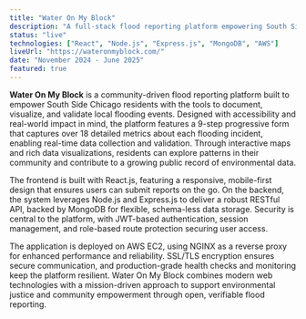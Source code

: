 ```yaml
---
title: "Water On My Block"
description: "A full-stack flood reporting platform empowering South Side Chicago residents to document, visualize, and validate local flooding events"
status: "live"
technologies: ["React", "Node.js", "Express.js", "MongoDB", "AWS"]
liveUrl: "https://wateronmyblock.com/"
date: "November 2024 - June 2025"
featured: true
---
```


**Water On My Block** is a community-driven flood reporting platform built to empower South Side Chicago residents with the tools to document, visualize, and validate local flooding events. Designed with accessibility and real-world impact in mind, the platform features a 9-step progressive form that captures over 18 detailed metrics about each flooding incident, enabling real-time data collection and validation. Through interactive maps and rich data visualizations, residents can explore patterns in their community and contribute to a growing public record of environmental data.

The frontend is built with React.js, featuring a responsive, mobile-first design that ensures users can submit reports on the go. On the backend, the system leverages Node.js and Express.js to deliver a robust RESTful API, backed by MongoDB for flexible, schema-less data storage. Security is central to the platform, with JWT-based authentication, session management, and role-based route protection securing user access.

The application is deployed on AWS EC2, using NGINX as a reverse proxy for enhanced performance and reliability. SSL/TLS encryption ensures secure communication, and production-grade health checks and monitoring keep the platform resilient. Water On My Block combines modern web technologies with a mission-driven approach to support environmental justice and community empowerment through open, verifiable flood reporting.
